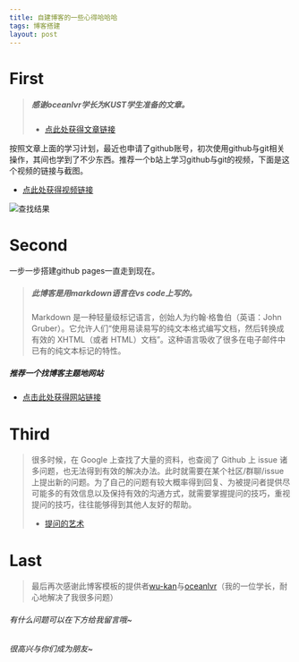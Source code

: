 ```yaml
---
title: 自建博客的一些心得哈哈哈
tags: 博客搭建
layout: post
---
```

# First
> ##### 感谢oceanlvr学长为KUST学生准备的文章。
>- [点此处获得文章链接](https://github.com/oceanlvr/2020-kust)

按照文章上面的学习计划，最近也申请了github账号，初次使用github与git相关操作，其间也学到了不少东西。推荐一个b站上学习github与git的视频，下面是这个视频的链接与截图。
- [点此处获得视频链接](https://www.bilibili.com/video/av10475153?from=search&seid=11451839894504175846)

![查找结果](https://img-blog.csdnimg.cn/20200224174218578.PNG?x-oss-process=image/watermark,type_ZmFuZ3poZW5naGVpdGk,shadow_10,text_aHR0cHM6Ly9ibG9nLmNzZG4ubmV0L0Fkb3JhYmxlRGV2aWw=,size_16,color_FFFFFF,t_70)
# Second
一步一步搭建github pages一直走到现在。
> ##### 此博客是用markdown语言在vs code上写的。
> Markdown 是一种轻量级标记语言，创始人为约翰·格鲁伯（英语：John Gruber）。它允许人们“使用易读易写的纯文本格式编写文档，然后转换成有效的 XHTML（或者 HTML）文档”。这种语言吸收了很多在电子邮件中已有的纯文本标记的特性。
##### 推荐一个找博客主题地网站
- [点击此处获得网站链接](http://jekyllthemes.org/)

# Third

> 很多时候，在 Google 上查找了大量的资料，也查阅了 Github 上 issue 诸多问题，也无法得到有效的解决办法。此时就需要在某个社区/群聊/issue 上提出新的问题。为了自己的问题有较大概率得到回复、为被提问者提供尽可能多的有效信息以及保持有效的沟通方式，就需要掌握提问的技巧，重视提问的技巧，往往能够得到其他人友好的帮助。
> - [提问的艺术](https://github.com/ryanhanwu/How-To-Ask-Questions-The-Smart-Way)

# Last

> 最后再次感谢此博客模板的提供者[wu-kan](https://wu-kan.cn/)与[oceanlvr](https://adameta.top/)（我的一位学长，耐心地解决了我很多问题）<br/>

###### 有什么问题可以在下方给我留言哦~<br/>

###### 很高兴与你们成为朋友~

